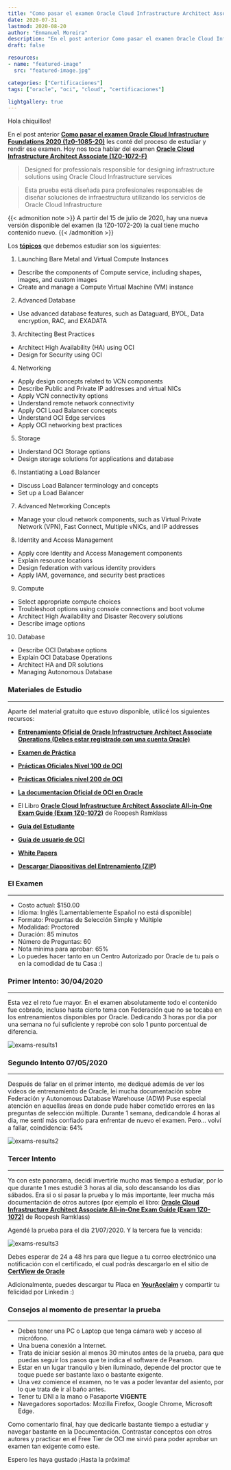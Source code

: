 ```yaml
---
title: "Como pasar el examen Oracle Cloud Infrastructure Architect Associate (1Z0-1072-F)"
date: 2020-07-31
lastmod: 2020-08-20
author: "Enmanuel Moreira"
description: "En el post anterior Como pasar el examen Oracle Cloud Infrastructure Foundations 2020 (1z0-1085-20) les conté del proceso de estudiar y rendir ese examen. Hoy nos toca hablar del examen Oracle Cloud Infrastructure Architect Associate (1Z0-1072-F)"
draft: false

resources:
- name: "featured-image"
  src: "featured-image.jpg"

categories: ["Certificaciones"]
tags: ["oracle", "oci", "cloud", "certificaciones"]

lightgallery: true
---
```


<!--more-->

Hola chiquillos!

En el post anterior **[Como pasar el examen Oracle Cloud Infrastructure Foundations 2020 (1z0-1085-20)](https://itsimplenow.com/como-pasar-el-examen-oracle-cloud-infrastructure-foundations-2020-1z0-1085-20/)** les conté del proceso de estudiar y rendir ese examen. Hoy nos toca hablar del examen **[Oracle Cloud Infrastructure Architect Associate (1Z0-1072-F)](https://www.oracle.com/cloud/iaas/training/architect-associate.html)**

> Designed for professionals responsible for designing infrastructure solutions using Oracle Cloud Infrastructure services

> Esta prueba está diseñada para profesionales responsables de diseñar soluciones de infraestructura utilizando los servicios de Oracle Cloud Infrastructure

{{< admonition note >}}
A partir del 15 de julio de 2020, hay una nueva versión disponible del examen (la 1Z0-1072-20) la cual tiene mucho contenido nuevo.
{{< /admonition >}}

Los **[tópicos](https://www.oracle.com/a/ocom/docs/1Z0-1072-oci-architect-associate-2019-study-guide.pdf)** que debemos estudiar son los siguientes:

1. Launching Bare Metal and Virtual Compute Instances  

- Describe the components of Compute service, including shapes, images, and custom images  
- Create and manage a Compute Virtual Machine (VM) instance  

2. Advanced Database  

- Use advanced database features, such as Dataguard, BYOL, Data encryption, RAC, and EXADATA

3. Architecting Best Practices  

- Architect High Availability (HA) using OCI  
- Design for Security using OCI  

4. Networking  

- Apply design concepts related to VCN components  
- Describe Public and Private IP addresses and virtual NICs  
- Apply VCN connectivity options  
- Understand remote network connectivity  
- Apply OCI Load Balancer concepts  
- Understand OCI Edge services  
- Apply OCI networking best practices  

5. Storage  

- Understand OCI Storage options  
- Design storage solutions for applications and database  

6. Instantiating a Load Balancer  

- Discuss Load Balancer terminology and concepts  
- Set up a Load Balancer  

7. Advanced Networking Concepts  

- Manage your cloud network components, such as Virtual Private Network (VPN), Fast Connect, Multiple vNICs, and IP addresses  

8. Identity and Access Management  

- Apply core Identity and Access Management components  
- Explain resource locations   
- Design federation with various identity providers  
- Apply IAM, governance, and security best practices  

9. Compute  

- Select appropriate compute choices  
- Troubleshoot options using console connections and boot volume  
- Architect High Availability and Disaster Recovery solutions  
- Describe image options  

10. Database  

- Describe OCI Database options  
- Explain OCI Database Operations  
- Architect HA and DR solutions  
- Managing Autonomous Database  

### Materiales de Estudio

***

Aparte del material gratuito que estuvo disponible, utilicé los siguientes recursos:  

- **[Entrenamiento Oficial de Oracle Infrastructure Architect Associate Operations (Debes estar registrado con una cuenta Oracle)](https://learn.oracle.com/ols/learning-path/become-oci-architect-associate/35644/75658)**

- **[Examen de Práctica](http://oukc.oracle.com/public/redir.html?type=player&offid=2453405669)**

- **[Prácticas Oficiales Nivel 100 de OCI](https://www.oracle.com/cloud/iaas/training/foundation.html)**

- **[Prácticas Oficiales nivel 200 de OCI](https://www.oracle.com/cloud/iaas/training/advanced.html)**

- **[La documentacion Oficial de OCI en Oracle](https://docs.cloud.oracle.com/es-ww/iaas/Content/home.htm)**  

- El Libro **[Oracle Cloud Infrastructure Architect Associate All-in-One Exam Guide (Exam 1Z0-1072)](https://www.amazon.com/Oracle-Infrastructure-Architect-Associate-1Z0-1072-ebook/dp/B083CPVKFT)** de Roopesh Ramklass  

- **[Guía del Estudiante](https://learn.oracle.com/ords/training/DL4_EKITDOCUMENT.getPDF?p_url=_-ENC6E9C0202092241DE3D7B941924AD96ACDA02EAE465334C873F89D7364C401D751DB2A81CF1CA54F4629702BCDEC5A57799BCBE5E8DBAA5B89B1F219909ACB37537DDF38F679E2D580F9523FFAD3240928B3F36335C795428RY-_)**  

- **[Guía de usuario de OCI](https://docs.cloud.oracle.com/en-us/iaas/pdf/ug/OCI_User_Guide.pdf)**  

- **[White Papers](https://docs.cloud.oracle.com/iaas/Content/General/Reference/aqswhitepapers.htm)**  

- **[Descargar Diapositivas del Entrenamiento (ZIP)](https://www.oracle.com/a/ocom/docs/cloud/architect-associate-cert-content.zip)**  

### El Examen

***

- Costo actual: $150.00  
- Idioma: Inglés (Lamentablemente Español no está disponible)  
- Formato: Preguntas de Selección Simple y Múltiple  
- Modalidad: Proctored  
- Duración: 85 minutos  
- Número de Preguntas: 60  
- Nota mínima para aprobar: 65%  
- Lo puedes hacer tanto en un Centro Autorizado por Oracle de tu país o en la comodidad de tu Casa :)  

### Primer Intento: 30/04/2020

***

Esta vez el reto fue mayor. En el examen absolutamente todo el contenido fue cobrado, incluso hasta cierto tema con Federación que no se tocaba en los entrenamientos disponibles por Oracle. Dedicando 3 horas por dia por una semana no fui suficiente y reprobé con solo 1 punto porcentual de diferencia.  

![exams-results1](/images/oci-architect-associate/exam-score-report-1.png "Exam Score 30/04/2020")

### Segundo Intento 07/05/2020

***

Después de fallar en el primer intento, me dediqué además de ver los videos de entrenamiento de Oracle, leí mucha documentación sobre Federación y Autonomous Database Warehouse (ADW) Puse especial atención en aquellas áreas en donde pude haber cometido errores en las preguntas de selección múltiple. Durante 1 semana, dedicandole 4 horas al dia, me sentí más confiado para enfrentar de nuevo el examen. Pero... volví a fallar, coindidencia: 64%  

![exams-results2](/images/oci-architect-associate/exam-score-report-2.png "Exam Score 07/05/2020")

### Tercer Intento

***

Ya con este panorama, decidí invertirle mucho mas tiempo a estudiar, por lo que durante 1 mes estudié 3 horas al dia, solo descansando los dias sábados. Era si o si pasar la prueba y lo más importante, leer mucha más documentación de otros autores (por ejemplo el libro: **[Oracle Cloud Infrastructure Architect Associate All-in-One Exam Guide (Exam 1Z0-1072)](https://www.amazon.com/Oracle-Infrastructure-Architect-Associate-1Z0-1072-ebook/dp/B083CPVKFT)** de Roopesh Ramklass)  

Agendé la prueba para el día 21/07/2020. Y la tercera fue la vencida:

![exams-results3](/images/oci-architect-associate/exam-score-report-3.png "Exam Score 21/07/2020")

Debes esperar de 24 a 48 hrs para que llegue a tu correo electrónico una notificación con el certificado, el cual podrás descargarlo en el sitio de **[CertView de Oracle](https://certview.oracle.com/)**  

Adicionalmente, puedes descargar tu Placa en **[YourAcclaim](https://www.youracclaim.com/)** y compartir tu felicidad por Linkedin :)  

### Consejos al momento de presentar la prueba

***

- Debes tener una PC o Laptop que tenga cámara web y acceso al micrófono.  
- Una buena conexión a Internet.  
- Trata de iniciar sesión al menos 30 minutos antes de la prueba, para que puedas seguir los pasos que te indica el software de Pearson.  
- Estar en un lugar tranquilo y bien iluminado, depende del proctor que te toque puede ser bastante laxo o bastante exigente.  
- Una vez comience el examen, no te vas a poder levantar del asiento, por lo que trata de ir al baño antes.  
- Tener tu DNI a la mano o Pasaporte **VIGENTE**  
- Navegadores soportados: Mozilla Firefox, Google Chrome, Microsoft Edge.  

Como comentario final, hay que dedicarle bastante tiempo a estudiar y navegar bastante en la Documentación. Contrastar conceptos con otros autores y practicar en el Free Tier de OCI me sirvió para poder aprobar un examen tan exigente como este.  

Espero les haya gustado ¡Hasta la próxima!
